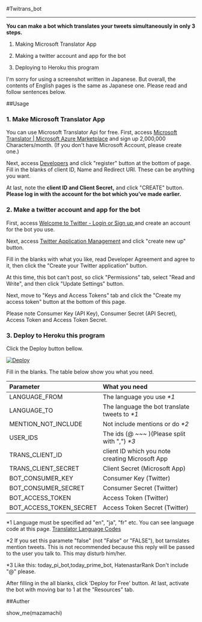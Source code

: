 #Twitrans_bot

***

__You can make a bot which translates your tweets simultaneously in only 3 steps.__

1. Making Microsoft Translator App

1. Making a twitter account and app for the bot

1. Deploying to Heroku this program

I'm sorry for using a screenshot written in Japanese. But overall, the contents of English pages is the same as Japanese one. Please read and follow sentences below.

##Usage

### 1. Make Microsoft Translator App

You can use Microsoft Translator Api for free. 
First, access [Microsoft Translator | Microsoft Azure Marketplace](https://datamarket.azure.com/dataset/1899a118-d202-492c-aa16-ba21c33c06cb) and sign up 2,000,000
Characters/month. (If you don't have Microsoft Account, please create one.)

Next, access [Developers](https://datamarket.azure.com/developer/applications/) and click "register" button at the bottom of page.
Fill in the blanks of client ID, Name and Redirect URI. These can be anything you want.

At last, note the __client ID and Client Secret,__ and click "CREATE" button.
__Please log in with the account for the bot which you've made earlier.__

### 2. Make a twitter account and app for the bot

First, access [ Welcome to Twitter - Login or Sign up ](https://twitter.com/) and create an account for the bot you use.

Next, access [Twitter Application Management](https://apps.twitter.com/) and click "create new up" button.

Fill in the blanks with what you like, read Developer Agreement and agree to it, then click the "Create your Twitter application" button.

At this time, this bot can't post, so click "Permissions" tab, select "Read and Write", and then click "Update Settings" button.

Next, move to "Keys and Access Tokens" tab and click the "Create my access token" button at the bottom of this page.

Please note Consumer Key (API Key), Consumer Secret (API Secret), Access Token and Access Token Secret.

### 3. Deploy to Heroku this program

Click the Deploy button bellow.

[![Deploy](https://www.herokucdn.com/deploy/button.png)](https://heroku.com/deploy)

Fill in the blanks. The table below show you what you need.

| Parameter | What you need |
|:-----------|:------------|
| LANGUAGE_FROM     | The language you use _*1_ | 
| LANGUAGE_TO       | The language the bot translate tweets to _*1_ | 
| MENTION_NOT_INCLUDE| Not include mentions or do _*2_ | 
| USER_IDS       | The ids (@ _~~~_ )(Please split with ",") _*3_ | 
| TRANS_CLIENT_ID    | client ID which you note creating Microsoft App| 
| TRANS_CLIENT_SECRET    | Client Secret (Microsoft App) | 
| BOT_CONSUMER_KEY    | Consumer Key (Twitter)| 
| BOT_CONSUMER_SECRET    | Consumer Secret (Twitter)|
| BOT_ACCESS_TOKEN    | Access Token (Twitter)| 
| BOT_ACCESS_TOKEN_SECRET    | Access Token Secret (Twitter)| 

*1 Language must be specified ad "en", "ja", "fr" etc. You can see language code at this page. [Translator Language Codes](http://msdn.microsoft.com/en-us/library/hh456380.aspx)

*2 If you set this paramete "false" (not "False" or "FALSE"), bot tarnslates mention tweets. This is not recommended because this reply will be passed to the user you talk to. This may disturb him/her.

*3 Like this: today_pi_bot,today_prime_bot, HatenastarRank
Don't include "@" please.


After filling in the all blanks, click 'Deploy for Free' button. 
At last, activate the bot with moving bar to 1 at the "Resources" tab.


##Auther

show_me(mazamachi)